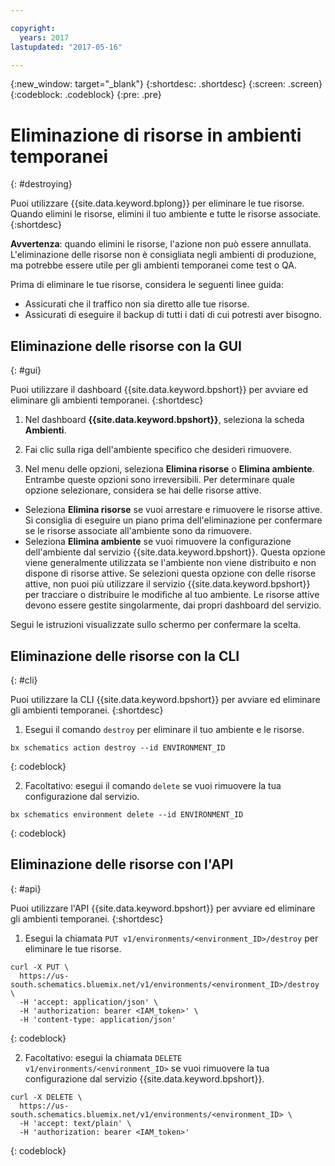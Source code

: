 ```yaml
---

copyright:
  years: 2017
lastupdated: "2017-05-16"

---
```

{:new_window: target="_blank"}
{:shortdesc: .shortdesc}
{:screen: .screen}
{:codeblock: .codeblock}
{:pre: .pre}

# Eliminazione di risorse in ambienti temporanei
{: #destroying}

Puoi utilizzare {{site.data.keyword.bplong}} per eliminare le tue risorse. Quando elimini le risorse, elimini il tuo ambiente e tutte le risorse associate.  
{:shortdesc}

**Avvertenza**: quando elimini le risorse, l'azione non può essere annullata. L'eliminazione delle risorse non è consigliata negli ambienti di produzione, ma potrebbe essere utile per gli ambienti temporanei come test o QA.

Prima di eliminare le tue risorse, considera le seguenti linee guida: 
* Assicurati che il traffico non sia diretto alle tue risorse.
* Assicurati di eseguire il backup di tutti i dati di cui potresti aver bisogno. 


## Eliminazione delle risorse con la GUI
{: #gui}

Puoi utilizzare il dashboard {{site.data.keyword.bpshort}} per avviare ed eliminare gli ambienti temporanei.
{:shortdesc}

1. Nel dashboard **{{site.data.keyword.bpshort}}**, seleziona la scheda **Ambienti**.

2. Fai clic sulla riga dell'ambiente specifico che desideri rimuovere. 

3. Nel menu delle opzioni, seleziona **Elimina risorse** o **Elimina ambiente**. Entrambe queste opzioni sono irreversibili. Per determinare quale opzione selezionare, considera se hai delle risorse attive.
  * Seleziona **Elimina risorse** se vuoi arrestare e rimuovere le risorse attive. Si consiglia di eseguire un piano prima dell'eliminazione per confermare se le risorse associate all'ambiente sono da rimuovere.
  * Seleziona **Elimina ambiente** se vuoi rimuovere la configurazione dell'ambiente dal servizio {{site.data.keyword.bpshort}}. Questa opzione viene generalmente utilizzata se l'ambiente non viene distribuito e non dispone di risorse attive. Se selezioni questa opzione con delle risorse attive, non puoi più utilizzare il servizio {{site.data.keyword.bpshort}} per tracciare o distribuire le modifiche al tuo ambiente. Le risorse attive devono essere gestite singolarmente, dai propri dashboard del servizio.
  
  Segui le istruzioni visualizzate sullo schermo per confermare la scelta. 


## Eliminazione delle risorse con la CLI
{: #cli}

Puoi utilizzare la CLI {{site.data.keyword.bpshort}} per avviare ed eliminare gli ambienti temporanei.
{:shortdesc}

1. Esegui il comando `destroy` per eliminare il tuo ambiente e le risorse.

  ```
  bx schematics action destroy --id ENVIRONMENT_ID
  ```
  {: codeblock}
  
2. Facoltativo: esegui il comando `delete` se vuoi rimuovere la tua configurazione dal servizio.

  ```
  bx schematics environment delete --id ENVIRONMENT_ID
  ```
  {: codeblock}


## Eliminazione delle risorse con l'API
{: #api}

Puoi utilizzare l'API {{site.data.keyword.bpshort}} per avviare ed eliminare gli ambienti temporanei.
{:shortdesc}

1. Esegui la chiamata `PUT v1/environments/<environment_ID>/destroy` per eliminare le tue risorse.

  ```
  curl -X PUT \
    https://us-south.schematics.bluemix.net/v1/environments/<environment_ID>/destroy \
    -H 'accept: application/json' \
    -H 'authorization: bearer <IAM_token>' \
    -H 'content-type: application/json'
  ```
  {: codeblock}

2. Facoltativo: esegui la chiamata `DELETE v1/environments/<environment_ID>` se vuoi rimuovere la tua configurazione dal servizio {{site.data.keyword.bpshort}}.

  ```
  curl -X DELETE \
    https://us-south.schematics.bluemix.net/v1/environments/<environment_ID> \
    -H 'accept: text/plain' \
    -H 'authorization: bearer <IAM_token>'
  ```
  {: codeblock}
